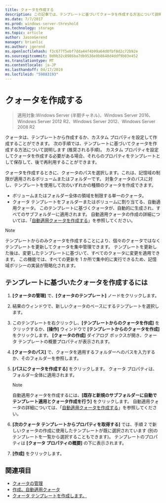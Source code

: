 ```yaml
---
title: クォータを作成する
description: この記事では、テンプレートに基づいてクォータを作成する方法について説明します。
ms.date: 7/7/2017
ms.prod: windows-server-threshold
ms.technology: storage
ms.topic: article
author: JasonGerend
manager: brianlic
ms.author: jgerend
ms.openlocfilehash: f3c677f5ebf7dda44f4b99a64d0fbf8d2c72b92e
ms.sourcegitcommit: 0d0b32c8986ba7db9536e0b8648d4ddf9b03e452
ms.translationtype: MT
ms.contentlocale: ja-JP
ms.lasthandoff: 04/17/2019
ms.locfileid: "59883193"
---
```

# <a name="create-a-quota"></a>クォータを作成する

> 適用対象:Windows Server (半期チャネル)、Windows Server 2016、Windows Server 2012 R2、Windows Server 2012、Windows Server 2008 R2

クォータは、テンプレートから作成するか、カスタム プロパティを設定して作成することができます。 次の手順では、テンプレートに基づいてクォータを作成する方法について説明します (推奨される手順)。 カスタム プロパティを設定してクォータを作成する必要がある場合、それらのプロパティをテンプレートとして保存して、後で再利用することができます。

クォータを作成するときに、クォータのパスを選択します。これは、記憶域の制限が適用されるボリュームまたはフォルダーです。 対象クォータのパスに対し、テンプレートを使用して次のいずれかの種類のクォータを作成できます。

-   ボリュームまたはフォルダー全体の領域を制限する単一のクォータ。
-   クォータ テンプレートをフォルダーまたはボリュームに割り当てる、自動適用クォータ。 このテンプレートに基づくクォータが、自動的に生成され、すべてのサブフォルダーに適用されます。 自動適用クォータの作成の詳細については、「[自動適用クォータを作成する](create-auto-apply-quota.md)」を参照してください。


> [!Note]
> テンプレートからのみクォータを作成することにより、個々のクォータではなくテンプレートを更新してクォータを集中管理できます。 テンプレートを更新した後は、変更したテンプレートに基づいて、すべてのクォータに変更を適用できます。 この機能では、すべての更新を 1 か所で集中的に実行できるため、記憶域ポリシーの実装が簡略化されます。

## <a name="to-create-a-quota-that-is-based-on-a-template"></a>テンプレートに基づいたクォータを作成するには

1.  **[クォータの管理]** で、**[クォータのテンプレート]** ノードをクリックします。

2.  結果のウィンドウで、新しいクォータのベースにするテンプレートを選択します。

3.  このテンプレートを右クリックし、**[テンプレートからのクォータを作成]** をクリックするか、**[操作]** ウィンドウで **[テンプレートからのクォータを作成]** をクリックします。 **[クォータの作成]** ダイアログ ボックスが開き、クォータ テンプレートの概要プロパティが表示されます。

4.  **[クォータのパス]** で、クォータを適用するフォルダーへのパスを入力するか、そのフォルダーを参照します。

5.  **[パスにクォータを作成する]** をクリックします。 クォータ プロパティは、フォルダー全体に適用されます。

     > [!Note]
     > 自動適用クォータを作成するには、**[既存と新規のサブフォルダーに自動でテンプレート適用とクォータ作成を行う]** をクリックします。 自動適用クォータの詳細については、「[自動適用クォータを作成する](create-auto-apply-quota.md)」を参照してください。

6.  **[次のクォータ テンプレートからプロパティを取得する]** では、手順 2 で新しいクォータの作成に使用したテンプレートが既に選択されています (別のテンプレートを一覧から選択することもできます)。 テンプレートのプロパティは **[クォータ プロパティの概要]** の下に表示されます。

7.  **[作成]** をクリックします。

## <a name="see-also"></a>関連項目

-   [クォータの管理](quota-management.md)
-   [作成、自動適用クォータ](create-auto-apply-quota.md)
-   [クォータ テンプレートを作成します。](create-quota-template.md)



